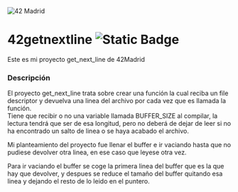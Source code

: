 ![42 Madrid](https://www.42madrid.com/wp-content/uploads/2019/11/logo-header@2x.png)

# 42getnextline ![Static Badge](https://img.shields.io/badge/status-finish-green)

Este es mi proyecto get_next_line de 42Madrid

### Descripción

El proyecto get_next_line trata sobre crear una función la cual reciba un file descriptor y devuelva una linea del archivo por cada vez que es llamada la función.  
Tiene que recibir o no una variable llamada BUFFER_SIZE al compilar, la lectura tendrá que ser de esa longitud, pero no deberá de dejar de leer si no ha encontrado un salto de linea o se haya acabado el archivo.

Mi planteamiento del proyecto fue llenar el buffer e ir vaciando hasta que no pudiese devolver otra linea, en ese caso que leyese otra vez.

Para ir vaciando el buffer se coge la primera linea del buffer que es la que hay que devolver, y despues se reduce el tamaño del buffer quitando esa linea y dejando el resto de lo leido en el puntero.
